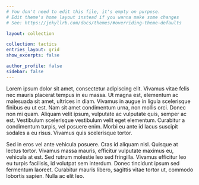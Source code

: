 ```yaml
---
# You don't need to edit this file, it's empty on purpose.
# Edit theme's home layout instead if you wanna make some changes
# See: https://jekyllrb.com/docs/themes/#overriding-theme-defaults

layout: collection

collection: tactics
entries_layout: grid
show_excerpts: false

author_profile: false
sidebar: false
---
```


<p>Lorem ipsum dolor sit amet, consectetur adipiscing elit. Vivamus vitae felis nec mauris placerat tempus in eu massa. Ut magna est, elementum ac malesuada sit amet, ultrices in diam. Vivamus in augue in ligula scelerisque finibus eu ut est. Nam sit amet condimentum urna, non mollis orci. Donec non mi quam. Aliquam velit ipsum, vulputate ac vulputate quis, semper ac est. Vestibulum scelerisque vestibulum velit eget elementum. Curabitur a condimentum turpis, vel posuere enim. Morbi eu ante id lacus suscipit sodales a eu risus. Vivamus quis scelerisque tortor.</p>

<p>Sed in eros vel ante vehicula posuere. Cras id aliquam nisl. Quisque at lectus tortor. Vivamus massa mauris, efficitur vulputate maximus eu, vehicula at est. Sed rutrum molestie leo sed fringilla. Vivamus efficitur leo eu turpis facilisis, id volutpat sem interdum. Donec tincidunt ipsum sed fermentum laoreet. Curabitur mauris libero, sagittis vitae tortor ut, commodo lobortis sapien. Nulla ac elit leo.</p>